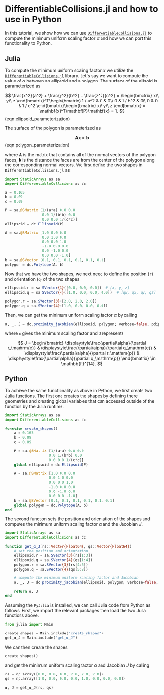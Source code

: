 # DifferentiableCollisions.jl and how to use in Python

In this tutorial, we show how we can use [`DifferentiableCollisions.jl`](https://github.com/kevin-tracy/DifferentiableCollisions.jl) to compute the minimum uniform scaling factor $\alpha$ and how we can port this functionality to Python.

## Julia

To compute the minimum uniform scaling factor $\alpha$ we utilize the [`DifferentiableCollisions.jl`](https://github.com/kevin-tracy/DifferentiableCollisions.jl) library. Let's say we want to compute the value of $\alpha$ between an ellipsoid and a polygon. The surface of the ellisoid is parameterized as

$$
\frac{x^2}{a^2} + \frac{y^2}{b^2} + \frac{z^2}{c^2} = \begin{bmatrix}
    x\\
    y\\
    z
\end{bmatrix}^T\begin{bmatrix}
    1 / a^2 & 0 & 0\\
    0 & 1 / b^2 & 0\\
    0 & 0 & 1 / c^2
\end{bmatrix}\begin{bmatrix}
    x\\
    y\\
    z
\end{bmatrix} = \mathbf{x}^T\mathbf{P}\mathbf{x} = 1.
$$(eqn:ellipsoid_parameterization)

The surface of the polygon is parameterized as

$$
    \mathbf{A}\mathbf{x} = \mathbf{b}
$$(eqn:polygon_parameterization)

where $\mathbf{A}$ is the matrix that contains all of the normal vectors of the polygon faces, $\mathbf{b}$ is the distance the faces are from the center of the polygon along the corresponding normal vectors. We first define the two shapes in `DifferentiableCollisions.jl` as

```julia
import StaticArrays as sa
import DifferentiableCollisions as dc

a = 0.165
b = 0.09
c = 0.09

P = sa.@SMatrix [1/(a*a) 0.0 0.0
                 0.0 1/(b*b) 0.0
                 0.0 0.0 1/(c*c)]
ellipsoid = dc.Ellipsoid(P)

A = sa.@SMatrix [1.0 0.0 0.0
                 0.0 1.0 0.0
                 0.0 0.0 1.0
                 -1.0 0.0 0.0
                 0.0 -1.0 0.0
                 0.0 0.0 -1.0]
b = sa.@SVector [0.1, 0.1, 0.1, 0.1, 0.1, 0.1]
polygon = dc.Polytope(A, b)
```

Now that we have the two shapes, we next need to define the position (`r`) and orientation (`q`) of the two shapes

```julia
ellipsoid.r = sa.SVector{3}([0.0, 0.0, 0.0])  # [x, y, z]
ellipsoid.q = sa.SVector{4}([1.0, 0.0, 0.0, 0.0])  # [qw, qx, qy, qz]

polygon.r = sa.SVector{3}([2.0, 2.0, 2.0])
polygon.q = sa.SVector{4}([1.0, 0.0, 0.0, 0.0])
```

Then, we can get the minimum uniform scaling factor $\alpha$ by calling

```julia
α, _, J = dc.proximity_jacobian(ellipsoid, polygon; verbose=false, pdip_tol=1e-6)
```

where `α` gives the minimum scaling factor and `J` represents

$$
    J = \begin{bmatrix}
        \displaystyle\frac{\partial\alpha}{\partial r_\mathrm{e}} & 
        \displaystyle\frac{\partial\alpha}{\partial q_\mathrm{e}} & 
        \displaystyle\frac{\partial\alpha}{\partial r_\mathrm{p}} & 
        \displaystyle\frac{\partial\alpha}{\partial q_\mathrm{p}}
    \end{bmatrix} \in \mathbb{R}^{14}.
$$

## Python

To achieve the same functionality as above in Python, we first create two Julia functions. The first one creates the shapes by defining there geometries and creating global variables that can accessed outside of the function by the Julia runtime.

```julia
import StaticArrays as sa
import DifferentiableCollisions as dc

function create_shapes()
    a = 0.165
    b = 0.09
    c = 0.09

    P = sa.@SMatrix [1/(a*a) 0.0 0.0
                    0.0 1/(b*b) 0.0
                    0.0 0.0 1/(c*c)]
    global ellipsoid = dc.Ellipsoid(P)

    A = sa.@SMatrix [1.0 0.0 0.0
                    0.0 1.0 0.0
                    0.0 0.0 1.0
                    -1.0 0.0 0.0
                    0.0 -1.0 0.0
                    0.0 0.0 -1.0]
    b = sa.@SVector [0.1, 0.1, 0.1, 0.1, 0.1, 0.1]
    global polygon = dc.Polytope(A, b)
end
```

The second function sets the position and orientation of the shapes and computes the minimum uniform scaling factor $\alpha$ and the Jacobian $J$.

```julia
import StaticArrays as sa
import DifferentiableCollisions as dc

function get_α_J(rs::Vector{Float64}, qs::Vector{Float64})
    # set the position and orientation
    ellipsoid.r = sa.SVector{3}(rs[1:3])
    ellipsoid.q = sa.SVector{4}(qs[1:4])
    polygon.r = sa.SVector{3}(rs[4:6])
    polygon.q = sa.SVector{4}(qs[5:8])

    # compute the minimum uniform scaling factor and Jacobian
    α, _, J = dc.proximity_jacobian(ellipsoid, polygon; verbose=false, pdip_tol=1e-6)

    return α, J
end
```

Assuming the `PyJulia` is installed, we can call Julia code from Python as follows. First, we import the relevant packages then load the two Julia functions above.

```python
from julia import Main

create_shapes = Main.include("create_shapes")
get_α_J = Main.include("get_α_J")
```

We can then create the shapes 

```python
create_shapes()
```

and get the minimum uniform scaling factor $\alpha$ and Jacobian $J$ by calling

```python
rs = np.array([0.0, 0.0, 0.0, 2.0, 2.0, 2.0])
qs = np.array([1.0, 0.0, 0.0, 0.0, 1.0, 0.0, 0.0, 0.0])

α, J = get_α_J(rs, qs)
```
